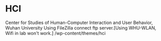 # HCI
Center for Studies of Human-Computer Interaction and User Behavior, Wuhan University
Using FileZilla connect ftp server.[Using WHU-WLAN, Wifi in lab won't work.]
/wp-content/themes/hci
